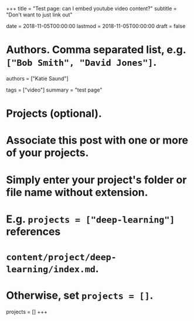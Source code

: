 +++
title = "Test page: can I embed youtube video content?"
subtitle = "Don't want to just link out"

date = 2018-11-05T00:00:00
lastmod = 2018-11-05T00:00:00
draft = false

# Authors. Comma separated list, e.g. `["Bob Smith", "David Jones"]`.
authors = ["Katie Saund"]

tags = ["video"]
summary = "test page"

# Projects (optional).
#   Associate this post with one or more of your projects.
#   Simply enter your project's folder or file name without extension.
#   E.g. `projects = ["deep-learning"]` references 
#   `content/project/deep-learning/index.md`.
#   Otherwise, set `projects = []`.
projects = []
+++
